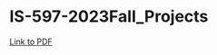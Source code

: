 # IS-597-2023Fall_Projects
[Link to PDF]([URL_to_PDF](https://github.com/Huahuahaha/2023Fall_Projects/blob/main/IS597-Final%20Project.pdf)https://github.com/Huahuahaha/2023Fall_Projects/blob/main/IS597-Final%20Project.pdf)
